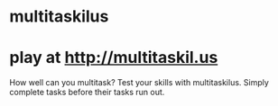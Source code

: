 # multitaskilus
# play at http://multitaskil.us

How well can you multitask? Test your skills with multitaskilus. Simply complete tasks before their tasks run out.